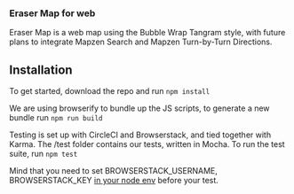 ### Eraser Map for web

Eraser Map is a web map using the Bubble Wrap Tangram style, with future plans to integrate Mapzen Search and Mapzen Turn-by-Turn Directions.

## Installation

To get started, download the repo and run
`npm install`

We are using browserify to bundle up the JS scripts, to generate a new bundle run
`npm run build`

Testing is set up with CircleCI and Browserstack, and tied together with Karma. The /test folder contains our tests, written in Mocha. To run the test suite, run
`npm test`
 
 Mind that you need to set BROWSERSTACK_USERNAME, BROWSERSTACK_KEY [in your node env](https://github.com/browserstack/karma-browserstack-example#browserstack-configuration) before your test.
